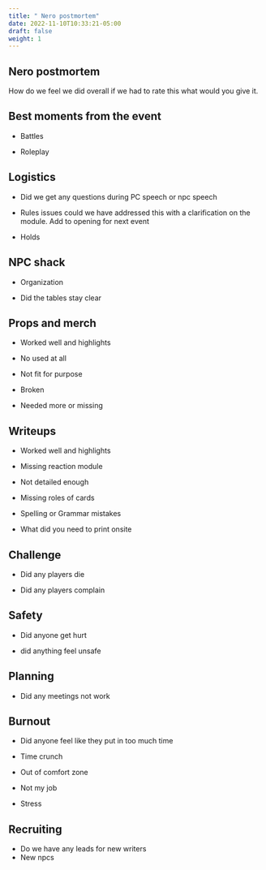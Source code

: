 ```yaml
---
title: " Nero postmortem"
date: 2022-11-10T10:33:21-05:00
draft: false
weight: 1
---
```

## Nero postmortem 
How do we feel we did overall if we had to rate this what would you give it.


## Best moments from the event

- Battles

- Roleplay

## Logistics 

- Did we get any questions during PC speech or npc speech

- Rules issues could we have addressed this with a clarification on the module. Add to opening for next event 
- Holds 

## NPC shack

- Organization 

- Did the tables stay clear

## Props and merch

- Worked well and highlights

- No used at all
- Not fit for purpose
- Broken
- Needed more or missing

## Writeups

- Worked well and highlights

- Missing reaction module
- Not detailed enough
- Missing roles of cards
- Spelling or Grammar mistakes
- What did you need to print onsite


## Challenge

- Did any players die

- Did any players complain


## Safety

- Did anyone get hurt

- did anything feel unsafe

## Planning 

- Did any meetings not work


## Burnout 

- Did anyone feel like they put in too much time 

- Time crunch
- Out of comfort zone
- Not my job
- Stress

## Recruiting 

- Do we have any leads for new writers
- New npcs 

